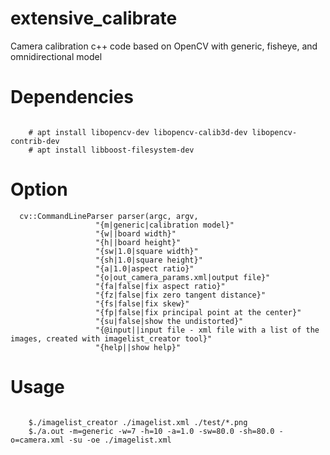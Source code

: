 # extensive_calibrate
Camera calibration c++ code based on OpenCV with generic, fisheye, and omnidirectional model

# Dependencies
<pre><code>
	# apt install libopencv-dev libopencv-calib3d-dev libopencv-contrib-dev 
	# apt install libboost-filesystem-dev
</code></pre>

# Option
<pre><code>  cv::CommandLineParser parser(argc, argv,
			       "{m|generic|calibration model}"
			       "{w||board width}"
			       "{h||board height}"
			       "{sw|1.0|square width}"
			       "{sh|1.0|square height}"
			       "{a|1.0|aspect ratio}"
			       "{o|out_camera_params.xml|output file}"
			       "{fa|false|fix aspect ratio}"
			       "{fz|false|fix zero tangent distance}"
			       "{fs|false|fix skew}"
			       "{fp|false|fix principal point at the center}"
			       "{su|false|show the undistorted}"
			       "{@input||input file - xml file with a list of the images, created with imagelist_creator tool}"
			       "{help||show help}"</code></pre>

# Usage
<pre><code>
	$./imagelist_creator ./imagelist.xml ./test/*.png
	$./a.out -m=generic -w=7 -h=10 -a=1.0 -sw=80.0 -sh=80.0 -o=camera.xml -su -oe ./imagelist.xml
</code></pre>